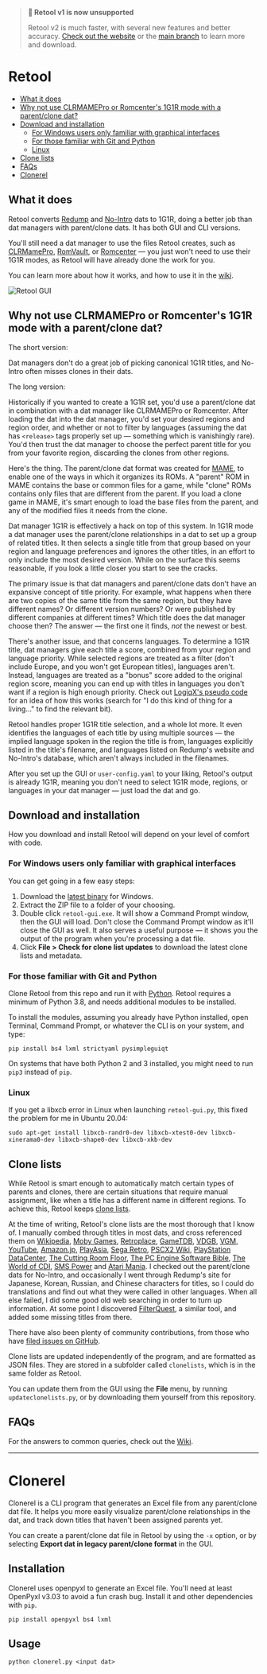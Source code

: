 > **:mega: Retool v1 is now unsupported**
>
> Retool v2 is much faster, with several new features and better accuracy.
[Check out the website](https://unexpectedpanda.github.io/retool) or the
[main branch](https://github.com/unexpectedpanda/retool/tree/main) to learn more and
download.

# Retool

* [What it does](#what-it-does)
* [Why not use CLRMAMEPro or Romcenter's 1G1R mode with a parent/clone dat?](#why-not-use-clrmamepro-or-romcenters-1g1r-mode-with-a-parentclone-dat)
* [Download and installation](#download-and-installation)
  * [For Windows users only familiar with graphical interfaces](#for-windows-users-only-familiar-with-graphical-interfaces)
  * [For those familiar with Git and Python](#for-those-familiar-with-git-and-python)
  * [Linux](#linux)
* [Clone lists](#clone-lists)
* [FAQs](#faqs)
* [Clonerel](#clonerel)


## What it does

Retool converts [Redump](http://redump.org/) and [No-Intro](https://www.no-intro.org/)
dats to 1G1R, doing a better job than dat managers with parent/clone dats. It
has both GUI and CLI versions.

You'll still need a dat manager to use the files Retool creates, such as
[CLRMamePro](https://mamedev.emulab.it/clrmamepro/), [RomVault](https://www.romvault.com/),
or [Romcenter](https://www.romcenter.com/) &mdash; you just won't need to use their 1G1R
modes, as Retool will have already done the work for you.

You can learn more about how it works, and how to use it in the [wiki](https://github.com/unexpectedpanda/retool/wiki/).

![Retool GUI](https://github.com/unexpectedpanda/retool/wiki/images/retool-gui.png)

## Why not use CLRMAMEPro or Romcenter's 1G1R mode with a parent/clone dat?

The short version:

Dat managers don't do a great job of picking canonical 1G1R titles, and No-Intro
often misses clones in their dats.

The long version:

Historically if you wanted to create a 1G1R set, you'd use a parent/clone dat in
combination with a dat manager like CLRMAMEPro or Romcenter. After loading the
dat into the dat manager, you'd set your desired regions and region order, and
whether or not to filter by languages (assuming the dat has `<release>` tags
properly set up &mdash; something which is vanishingly rare). You'd then trust
the dat manager to choose the perfect parent title for you from your favorite
region, discarding the clones from other regions.

Here's the thing. The parent/clone dat format was created for
[MAME](https://www.mamedev.org), to enable one of the ways in which it organizes
its ROMs. A "parent" ROM in MAME contains the base or common files for a game,
while "clone" ROMs contains only files that are different from the parent. If
you load a clone game in MAME, it's smart enough to load the base files from the
parent, and any of the modified files it needs from the clone.

Dat manager 1G1R is effectively a hack on top of this system. In 1G1R mode a dat
manager uses the parent/clone relationships in a dat to set up a group of
related titles. It then selects a single title from that group based on your
region and language preferences and ignores the other titles, in an effort to
only include the most desired version. While on the surface this seems
reasonable, if you look a little closer you start to see the cracks.

The primary issue is that dat managers and parent/clone dats don't have an
expansive concept of title priority. For example, what happens when there are
two copies of the same title from the same region, but they have different
names? Or different version numbers? Or were published by different companies at
different times? Which title does the dat manager choose then? The answer
&mdash; the first one it finds, _not_ the newest or best.

There's another issue, and that concerns languages. To determine a 1G1R title,
dat managers give each title a score, combined from your region and language
priority. While selected regions are treated as a filter (don't include Europe,
and you won't get European titles), languages aren't. Instead, languages are
treated as a "bonus" score added to the original region score, meaning you can
end up with titles in languages you don't want if a region is high enough
priority. Check out [LogiqX's pseudo code](https://forum.no-intro.org/viewtopic.php?f=2&t=544)
for an idea of how this works (search for "I do this kind of thing for a
living..." to find the relevant bit).

Retool handles proper 1G1R title selection, and a whole lot more. It even
identifies the languages of each title by using multiple sources &mdash; the
implied language spoken in the region the title is from, languages explicitly
listed in the title's filename, and languages listed on Redump's website and
No-Intro's database, which aren't always included in the filenames.

After you set up the GUI or `user-config.yaml` to your liking, Retool's output
is already 1G1R, meaning you don't need to select 1G1R mode, regions, or
languages in your dat manager &mdash; just load the dat and go.


## Download and installation

How you download and install Retool will depend on your level of comfort with
code.

### For Windows users only familiar with graphical interfaces
You can get going in a few easy steps:

1. Download the [latest binary](https://unexpectedpanda.github.io/files/retool-1.18-win-x86-64.zip)
   for Windows.
2. Extract the ZIP file to a folder of your choosing.
3. Double click `retool-gui.exe`. It will show a Command Prompt window, then the
   GUI will load. Don't close the Command Prompt window as it'll close the GUI
   as well. It also serves a useful purpose &mdash; it shows you the output of
   the program when you're processing a dat file.
4. Click **File > Check for clone list updates** to download the latest clone
   lists and metadata.

### For those familiar with Git and Python
Clone Retool from this repo and run it with [Python](https://www.python.org/).
Retool requires a minimum of Python 3.8, and needs additional modules to be
installed.

To install the modules, assuming you already have Python installed, open
Terminal, Command Prompt, or whatever the CLI is on your system, and type:

```shell
pip install bs4 lxml strictyaml pysimpleguiqt
```

On systems that have both Python 2 and 3 installed, you might need to run `pip3`
instead of `pip`.

### Linux

If you get a libxcb error in Linux when launching `retool-gui.py`, this fixed
the problem for me in Ubuntu 20.04:

```
sudo apt-get install libxcb-randr0-dev libxcb-xtest0-dev libxcb-xinerama0-dev libxcb-shape0-dev libxcb-xkb-dev
```

## Clone lists

While Retool is smart enough to automatically match certain types of parents and
clones, there are certain situations that require manual assignment, like when
a title has a different name in different regions. To achieve this, Retool keeps
[clone lists](https://github.com/unexpectedpanda/retool/wiki/Clone-lists).

At the time of writing, Retool's clone lists are the most thorough that I know
of. I manually combed through titles in most dats, and cross referenced them on
[Wikipedia](https://www.wikipedia.org), [Moby Games](https://www.mobygames.com),
[Retroplace](https://www.retroplace.com), [GameTDB](https://www.gametdb.com),
[VDGB](https://vgdb.io), [VGM](https://www.video-games-museum.com), [YouTube](https://www.youtube.com),
[Amazon.jp](https://www.amazon.co.jp), [PlayAsia](https://www.play-asia.com/),
[Sega Retro](https://segaretro.org/), [PSCX2 Wiki](https://wiki.pcsx2.net),
[PlayStation DataCenter](https://psxdatacenter.com/), [The Cutting Room Floor](https://tcrf.net),
[The PC Engine Software Bible](http://www.pcengine.co.uk/), [The World of CDI](https://www.theworldofcdi.com),
[SMS Power](https://www.smspower.org/) and [Atari Mania](http://www.atarimania.com).
I checked out the parent/clone dats for No-Intro, and occasionally I went through Redump's
site for Japanese, Korean, Russian, and Chinese characters for titles, so I could do
translations and find out what they were called in other languages. When all
else failed, I did some good old web searching in order to turn up information.
At some point I discovered [FilterQuest](https://github.com/UnluckyForSome/FilterQuest),
a similar tool, and added some missing titles from there.

There have also been plenty of community contributions, from those who have
[filed issues on GitHub](https://github.com/unexpectedpanda/retool/issues).

Clone lists are updated independently of the program, and are formatted as JSON
files. They are stored in a subfolder called `clonelists`, which is in the same
folder as Retool.

You can update them from the GUI using the **File** menu, by running
`updateclonelists.py`, or by downloading them yourself from this repository.


## FAQs

For the answers to common queries, check out the [Wiki](https://github.com/unexpectedpanda/retool/wiki/FAQs).

---

# Clonerel

Clonerel is a CLI program that generates an Excel file from any parent/clone
dat file. It helps you more easily visualize parent/clone relationships
in the dat, and track down titles that haven't been assigned parents yet.

You can create a parent/clone dat file in Retool by using the `-x` option, or
by selecting **Export dat in legacy parent/clone format** in the GUI.


## Installation

Clonerel uses openpyxl to generate an Excel file. You'll need at least OpenPyxl
v3.03 to avoid a fun crash bug. Install it and other dependencies with `pip`.

```shell
pip install openpyxl bs4 lxml
```

## Usage

```shell
python clonerel.py <input dat>
```